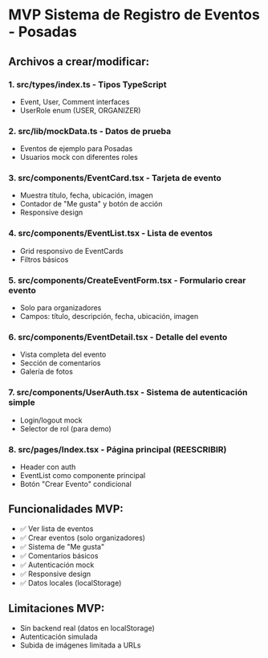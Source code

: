 # MVP Sistema de Registro de Eventos - Posadas

## Archivos a crear/modificar:

### 1. **src/types/index.ts** - Tipos TypeScript
- Event, User, Comment interfaces
- UserRole enum (USER, ORGANIZER)

### 2. **src/lib/mockData.ts** - Datos de prueba
- Eventos de ejemplo para Posadas
- Usuarios mock con diferentes roles

### 3. **src/components/EventCard.tsx** - Tarjeta de evento
- Muestra título, fecha, ubicación, imagen
- Contador de "Me gusta" y botón de acción
- Responsive design

### 4. **src/components/EventList.tsx** - Lista de eventos
- Grid responsivo de EventCards
- Filtros básicos

### 5. **src/components/CreateEventForm.tsx** - Formulario crear evento
- Solo para organizadores
- Campos: título, descripción, fecha, ubicación, imagen

### 6. **src/components/EventDetail.tsx** - Detalle del evento
- Vista completa del evento
- Sección de comentarios
- Galería de fotos

### 7. **src/components/UserAuth.tsx** - Sistema de autenticación simple
- Login/logout mock
- Selector de rol (para demo)

### 8. **src/pages/Index.tsx** - Página principal (REESCRIBIR)
- Header con auth
- EventList como componente principal
- Botón "Crear Evento" condicional

## Funcionalidades MVP:
- ✅ Ver lista de eventos
- ✅ Crear eventos (solo organizadores)
- ✅ Sistema de "Me gusta"
- ✅ Comentarios básicos
- ✅ Autenticación mock
- ✅ Responsive design
- ✅ Datos locales (localStorage)

## Limitaciones MVP:
- Sin backend real (datos en localStorage)
- Autenticación simulada
- Subida de imágenes limitada a URLs